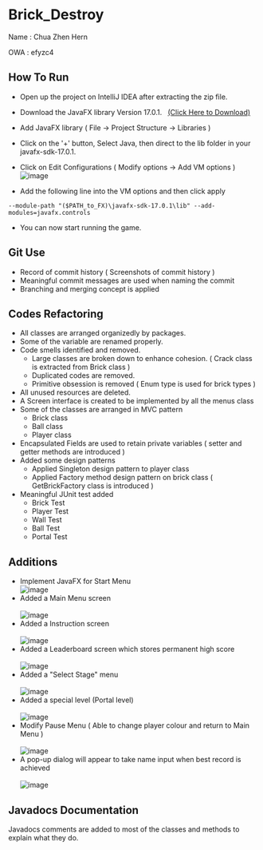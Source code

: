 # Brick_Destroy

Name : Chua Zhen Hern

OWA : efyzc4

## How To Run
- Open up the project on IntelliJ IDEA after extracting the zip file.

- Download the JavaFX library Version 17.0.1. &nbsp;  [(Click Here to Download)](https://gluonhq.com/products/javafx/)
- Add JavaFX library ( File -> Project Structure -> Libraries )
- Click on the '+' button, Select Java, then direct to the lib folder in your javafx-sdk-17.0.1.
- Click on Edit Configurations ( Modify options -> Add VM options )  <br/> ![image](https://user-images.githubusercontent.com/93503454/144802698-41ef598c-a7c1-425c-84f7-1e88b0f6c2b5.png)

- Add the following line into the VM options and then click apply
```
--module-path "($PATH_to_FX)\javafx-sdk-17.0.1\lib" --add-modules=javafx.controls
```


- You can now start running the game.


## Git Use
- Record of commit history ( Screenshots of commit history )
- Meaningful commit messages are used when naming the commit 
- Branching and merging concept is applied

## Codes Refactoring
- All classes are arranged organizedly by packages.
- Some of the variable are renamed properly.
- Code smells identified and removed.
  - Large classes are broken down to enhance cohesion. ( Crack class is extracted from Brick class )
  - Duplicated codes are removed.
  - Primitive obsession is removed ( Enum type is used for brick types )
- All unused resources are deleted.
- A Screen interface is created to be implemented by all the menus class
- Some of the classes are arranged in MVC pattern
  - Brick class
  - Ball class
  - Player class
- Encapsulated Fields are used to retain private variables ( setter and getter methods are introduced )
- Added some design patterns
  - Applied Singleton design pattern to player class
  - Applied Factory method design pattern on brick class ( GetBrickFactory class is introduced )
- Meaningful JUnit test added
  - Brick Test
  - Player Test
  - Wall Test
  - Ball Test
  - Portal Test 

## Additions
- Implement JavaFX for Start Menu <br/> 
![image](https://user-images.githubusercontent.com/93503454/144977353-e1eeef8c-0125-4f7a-bc41-a8e9b056ab29.png) <br/>
- Added a Main Menu screen <br/> <br/> 
![image](https://user-images.githubusercontent.com/93503454/144978210-37446ffe-bfd8-4996-a6bc-937856ca1ccd.png) <br/>
- Added a Instruction screen <br/> <br/> 
![image](https://user-images.githubusercontent.com/93503454/144977479-f9c27653-4f95-4c91-9cb3-40527c31c6e9.png) <br/>
- Added a Leaderboard screen which stores permanent high score <br/> <br/> 
![image](https://user-images.githubusercontent.com/93503454/144977531-0bea16eb-729d-4ab4-b579-adf13f4ef737.png) <br/>
- Added a "Select Stage" menu <br/> <br/> 
![image](https://user-images.githubusercontent.com/93503454/144977859-c2f4d71b-8754-4b69-86bc-3e62b7659e92.png) <br/>
- Added a special level (Portal level) <br/> <br/> 
![image](https://user-images.githubusercontent.com/93503454/144978365-e2e0e4b6-6e21-41d6-b883-61eadd0d0826.png) <br/>
- Modify Pause Menu ( Able to change player colour and return to Main Menu ) <br/> <br/>
![image](https://user-images.githubusercontent.com/93503454/144979539-d97fb0bd-c34b-4fc1-bec3-1dd6669d41c2.png) <br/>
- A pop-up dialog will appear to take name input when best record is achieved <br/> <br/>
![image](https://user-images.githubusercontent.com/93503454/144980851-b0e56456-4a03-46e2-98ad-37c219642e13.png) <br/>

## Javadocs Documentation <br/>
Javadocs comments are added to most of the classes and methods to explain what they do. 





